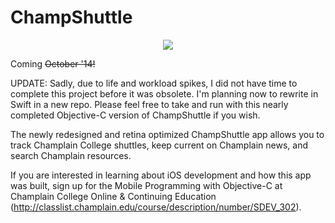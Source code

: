ChampShuttle
============

<p align="center">
  <img src="https://forms.champlain.edu/~huwiler/champshuttle-screenshot-small2.jpg" />
</p>

Coming ~~October '14!~~  

UPDATE: Sadly, due to life and workload spikes, I did not have time to complete this project before it was obsolete.  I'm planning now to rewrite in Swift in a new repo.  Please feel free to take and run with this nearly completed Objective-C version of ChampShuttle if you wish.

The newly redesigned and retina optimized ChampShuttle app allows you to track Champlain College shuttles, keep current on Champlain news, and search Champlain resources.

If you are interested in learning about iOS development and how this app was built, sign up for the Mobile Programming with Objective-C at Champlain College Online & Continuing Education (http://classlist.champlain.edu/course/description/number/SDEV_302).
